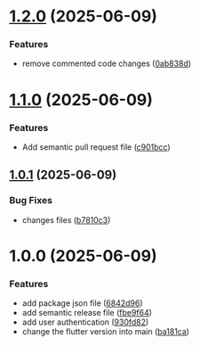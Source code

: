 # [1.2.0](https://github.com/Devangi4121/newVersioning/compare/v1.1.0...v1.2.0) (2025-06-09)


### Features

* remove commented code changes ([0ab838d](https://github.com/Devangi4121/newVersioning/commit/0ab838d969dcb1b819960d975d67ada101a68a8f))

# [1.1.0](https://github.com/Devangi4121/newVersioning/compare/v1.0.1...v1.1.0) (2025-06-09)


### Features

* Add semantic pull request file ([c901bcc](https://github.com/Devangi4121/newVersioning/commit/c901bcce4d6ffb6ee5015678c87349223d05f867))

## [1.0.1](https://github.com/Devangi4121/newVersioning/compare/v1.0.0...v1.0.1) (2025-06-09)


### Bug Fixes

* changes files ([b7810c3](https://github.com/Devangi4121/newVersioning/commit/b7810c3fb3cf949267197beec3e6ca871f229484))

# 1.0.0 (2025-06-09)


### Features

* add package json file ([6842d96](https://github.com/Devangi4121/newVersioning/commit/6842d96d5206f6d14742cbd7832a1add3054abfa))
* add semantic release file ([fbe9f64](https://github.com/Devangi4121/newVersioning/commit/fbe9f64379f739452adf63d6d2d95275f2dfe035))
* add user authentication ([930fd82](https://github.com/Devangi4121/newVersioning/commit/930fd82027398a757f3dec986dde314282ef5dbd))
* change the flutter version into main ([ba181ca](https://github.com/Devangi4121/newVersioning/commit/ba181cae244038046f5d583186ab6a3c922e787b))
